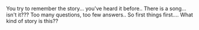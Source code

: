 You try to remember the story... you've heard it before..
There is a song... isn't it???
Too many questions, too few answers..
So first things first.... 
What kind of story is this??